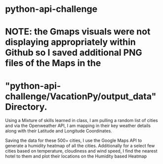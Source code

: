 # python-api-challenge

# NOTE: the Gmaps visuals were not displaying appropriately within Github so I saved additional PNG files of the Maps in the 
# "python-api-challenge/VacationPy/output_data" Directory.

Using a Mixture of skills learned in class, I am pulling a random list of cities and via the Openweather API, I am mapping in their key weather details along with their Latitude and Longitude Coordinates.



Saving the data for these 500+ cities, I use the Google Maps API to generate a humidity heatmap of all the cities.  Additionally for a select few cities based on temperature, cloudiness and wind speed, I find the nearest hotel to them and plot their locations on the Humidity based Heatmap
